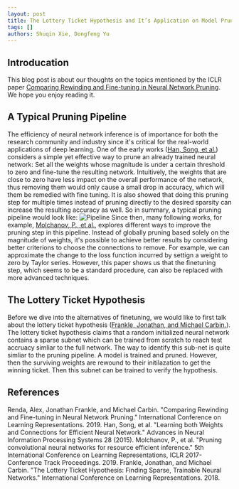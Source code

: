 ```yaml
---
layout: post
title: The Lottery Ticket Hypothesis and It’s Application on Model Pruning
tags: []
authors: Shuqin Xie, Dongfeng Yu
---
```

## Introducation
This blog post is about our thoughts on the topics mentioned by the ICLR paper [Comparing Rewinding and Fine-tuning in Neural Network Pruning](#Renda). We hope you enjoy reading it.
## A Typical Pruning Pipeline
The efficiency of neural network inference is of importance for both the research community and industry since it's critical for the real-world applications of deep learning. One of the early works ([Han, Song, et al.](#Han)) considers a simple yet effective way to prune an already trained neural network: Set all the weights whose magnitude is under a certain threshold to zero and fine-tune the resulting network. Intuitively, the weights that are close to zero have less impact on the overall performance of the network, thus removing them would only cause a small drop in accuracy, which will them be remedied with fine tuning. It is also showed that doing this pruning step for multiple times instead of pruning directly to the desired sparsity can increase the resulting accuracy as well. So in summary, a typical pruning pipeline would look like:
![Pipeline]({{site.url}}/public/images/pipeline.jpg)
Since then, many following works, for example, [Molchanov, P., et al.](#Molchanov), explores different ways to improve the pruning step in this pipeline. Instead of globally pruning based solely on the magnitude of weights, it's possible to achieve better results by considering better criterions to choose the connections to remove. For example, we can approximate the change to the loss function incurred by settign a weight to zero by Taylor series. However, this paper shows us that the finetuning step, which seems to be a standard procedure, can also be replaced with more advanced techniques.
## The Lottery Ticket Hypothesis
Before we dive into the alternatives of finetuning, we would like to first talk about the lottery ticket hypothesis ([Frankle, Jonathan, and Michael Carbin.](#Frankle)). The lottery ticket hypothesis claims that a random initialized neural network contains a sparse subnet which can be trained from scratch to reach test accruacy simliar to the full network. The way to identify this sub-net is quite simliar to the pruning pipeline. A model is trained and pruned. However, then the surviving weights are rewound to their initilazation to get the winning ticket. Then this subnet can be trained to verify the hypothesis.
## References
<a name="Renda">Renda, Alex, Jonathan Frankle, and Michael Carbin. "Comparing Rewinding and Fine-tuning in Neural Network Pruning." International Conference on Learning Representations. 2019.</a>
<a name="Han">Han, Song, et al. "Learning both Weights and Connections for Efficient Neural Network." Advances in Neural Information Processing Systems 28 (2015).</a>
<a name="Molchanov">Molchanov, P., et al. "Pruning convolutional neural networks for resource efficient inference." 5th International Conference on Learning Representations, ICLR 2017-Conference Track Proceedings. 2019.</a>
<a name="Frankle">Frankle, Jonathan, and Michael Carbin. "The Lottery Ticket Hypothesis: Finding Sparse, Trainable Neural Networks." International Conference on Learning Representations. 2018.</a>
